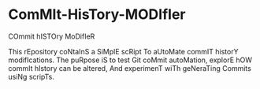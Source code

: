 # ComMIt-HisTory-MODIfIer
COmmit hISTOry MoDifIeR

This rEpository coNtaInS a SiMplE scRipt To aUtoMate commIT historY modifIcations. The puRpose iS to test Git coMmit autoMation, explorE hOW commIt hIstory can be altered, And experimenT wiTh geNeraTing Commits usiNg scripTs.
